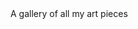<html>
    <head>
        <title>Lunatictia's art portfolio</title>
        <meta charset="UTF-8">
        <meta name="viewport" content="width=device-width, initial-scale=1.0">
    </head>
    <body>
        <div>A gallery of all my art pieces</div>
    </body>
</html>
